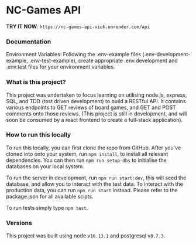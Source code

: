 # NC-Games API

**TRY IT NOW**: `https://nc-games-api-viuk.onrender.com/api`

### Documentation

Environment Variables: Following the .env-example files (.env-development-example, .env-test-example), create appropriate .env.development and .env.test files for your environment variables.

### What is this project?

This project was undertaken to focus learning on utilising node.js, express, SQL, and TDD (test driven development) to build a RESTful API. It contains various endpoints to GET reviews of board games, and GET and POST comments onto those reviews. (This project is still in development, and will soon be consumed by a react frontend to create a full-stack application).

### How to run this locally

To run this locally, you can first clone the repo from GitHub. After you've cloned into onto your system, run `npm install`, to install all relevant dependencies. You can then run `npm run setup-dbs` to initialise the databases on your local system.

To run the server in development, run `npm run start:dev`, this will seed the database, and allow you to interact with the test data. To interact with the production data, you can run `npm run start` instead. Please refer to the package.json for all available scipts.

To run tests simply type `npm test`.

### Versions

This project was built using node v`16.13.1` and postgresql v`8.7.3`.
